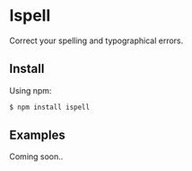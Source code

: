 # Ispell

Correct your spelling and typographical errors.

## Install
Using npm:
```sh
$ npm install ispell
```

## Examples

Coming soon..

